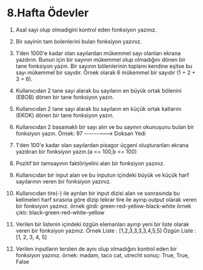 # 8.Hafta Ödevler

1. Asal sayi olup olmadigini kontrol eden fonksiyon yazınız.

2. Bir sayinin tam bolenlerini bulan fonksiyon yazınız.

3. 1'den 1000'e kadar olan sayılardan mükemmel sayı olanları ekrana yazdırın. Bunun için bir sayının mükemmel olup olmadığını dönen bir tane fonksiyon yazın.
Bir sayının bölenlerinin toplamı kendine eşitse bu sayı mükemmel bir sayıdır. Örnek olarak 6 mükemmel bir sayıdır (1 + 2 + 3 = 6).

4. Kullanıcıdan 2 tane sayı alarak bu sayıların en büyük ortak bölenini (EBOB) dönen bir tane fonksiyon yazın.

5. Kullanıcıdan 2 tane sayı alarak bu sayıların en küçük ortak katlarını (EKOK) dönen bir tane fonksiyon yazın.

6. Kullanıcıdan 2 basamaklı bir sayı alın ve bu sayının okunuşunu bulan bir fonksiyon yazın.
Örnek: 97 ---------> Doksan Yedi

7. 1'den 100'e kadar olan sayılardan pisagor üçgeni oluşturanları ekrana yazdıran bir fonksiyon yazın.(a <= 100,b <= 100)

8. Pozitif bir tamsayının faktöriyelini alan bir fonksiyon yazınız.

9. Kullanıcıdan bir input alan ve bu inputun içindeki büyük ve küçük harf sayılarının veren bir fonksiyon yazınız.

10. Kullanıcıdan tire(-) ile ayrılan bir input dizisi alan ve sonrasında bu kelimeleri harf sırasına göre dizip tekrar tire ile ayırıp output olarak veren bir fonksiyon yazınız.
örnek girdi: green-red-yellow-black-white
örnek çıktı: black-green-red-white-yellow

11. Verilen bir listenin içindeki özgün elemanları ayırıp yeni bir liste olarak veren bir fonksiyon yazınız.
Örnek Liste : [1,2,3,3,3,3,4,5,5]
Özgün Liste : [1, 2, 3, 4, 5]

12. Verilen inputların tersten de aynı olup olmadığını kontrol eden bir fonksiyon yazınız.
örnek: madam, taco cat, utrecht
sonuç: True, True, False



